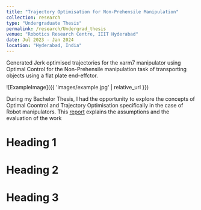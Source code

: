 ```yaml
---
title: "Trajectory Optimisation for Non-Prehensile Manipulation"
collection: research
type: "Undergraduate Thesis"
permalink: /research/Undergrad_thesis
venue: "Robotics Research Centre, IIIT Hyderabad"
date: Jul 2023 - Jan 2024
location: "Hyderabad, India"
---
```


Generated Jerk optimised trajectories for the xarm7 manipulator using Optimal Control for the Non-Prehensile manipulation task of transporting objects using a flat plate end-effctor.

![ExampleImage]({{ 'images/example.jpg' | relative_url }})


During my Bachelor Thesis, I had the opportunity to explore the concepts of Optimal Coontrol and Trajectory Optimisation specifically in the case of Robot manipulators. This [report]() explains the assumptions and the evaluation of the work

Heading 1
======

Heading 2
======

Heading 3
======